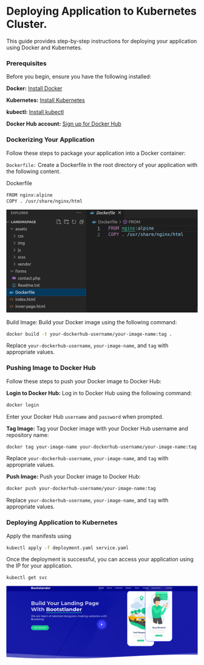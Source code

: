 # Deploying Application to Kubernetes Cluster.

This guide provides step-by-step instructions for deploying your application using Docker and Kubernetes.

### Prerequisites

Before you begin, ensure you have the following installed:

**Docker:** [Install Docker](https://docs.docker.com/get-docker/)

**Kubernetes:** [Install Kubernetes](https://kubernetes.io/docs/setup/)

**kubectl:** [Install kubectl](https://kubernetes.io/docs/tasks/tools/install-kubectl/)

**Docker Hub account:** [Sign up for Docker Hub](https://hub.docker.com/)

### Dockerizing Your Application

Follow these steps to package your application into a Docker container:

`Dockerfile:` Create a Dockerfile in the root directory of your application with the following content.

Dockerfile
```bash
FROM nginx:alpine
COPY . /usr/share/nginx/html
```

![Alt text](image.png)


Build Image: Build your Docker image using the following command:

```bash
docker build -t your-dockerhub-username/your-image-name:tag .
```

Replace `your-dockerhub-username`, `your-image-name`, and `tag` with appropriate values.

### Pushing Image to Docker Hub

Follow these steps to push your Docker image to Docker Hub:

**Login to Docker Hub:** Log in to Docker Hub using the following command:

```bash
docker login
```
Enter your Docker Hub `username` and `password` when prompted.

**Tag Image:** Tag your Docker image with your Docker Hub username and repository name:

```bash
docker tag your-image-name your-dockerhub-username/your-image-name:tag
```
Replace `your-dockerhub-username`, `your-image-name`, and `tag` with appropriate values.

**Push Image:** Push your Docker image to Docker Hub:

```bash
docker push your-dockerhub-username/your-image-name:tag
```
Replace `your-dockerhub-username`, `your-image-name`, and `tag` with appropriate values.

### Deploying Application to Kubernetes

Apply the manifests using
```bash
kubectl apply -f deployment.yaml service.yaml
```

Once the deployment is successful, you can access your application using the IP for your application.

```bash
kubectl get svc
```
![Alt text](image-1.png)
